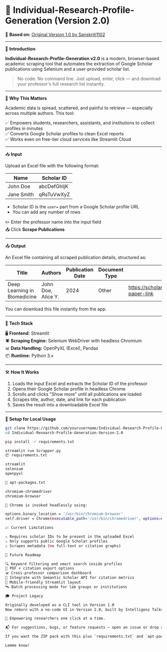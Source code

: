 # 🧠 Individual-Research-Profile-Generation (Version 2.0)

🧾 **Based on:** [Original Version 1.0 by Sanskriti1102](https://github.com/Sanskriti1102/Individual-Research-Profile-Generation)

---

🔰 **Introduction**

**Individual-Research-Profile-Generation v2.0** is a modern, browser-based academic scraping tool that automates the extraction of Google Scholar publications using Selenium and a user-provided scholar list.

> No code. No command line. Just upload, enter, click — and download your professor's full research list instantly.

---

🌟 **Why This Matters**

Academic data is spread, scattered, and painful to retrieve — especially across multiple authors. This tool:

✅ Empowers students, researchers, assistants, and institutions to collect profiles in minutes  
✅ Converts Google Scholar profiles to clean Excel reports  
✅ Works even on free-tier cloud services like Streamlit Cloud  

---

📥 **Input**

Upload an Excel file with the following format:

| Name           | Scholar ID     | 
|----------------|----------------|
| John Doe       | abcDefGhIjK    | 
| Jane Smith     | qRsTuVwXyZ     | 

- Scholar ID is the `user=` part from a Google Scholar profile URL  
- You can add any number of rows

✏️ Enter the professor name into the input field  
📤 Click **Scrape Publications**

---

📤 **Output**

An Excel file containing all scraped publication details, structured as:

| Title                              | Authors               | Publication Date | Document Type | Link                                           |
|-----------------------------------|-----------------------|------------------|---------------|------------------------------------------------|
| Deep Learning in Biomedicine      | John Doe, Alice Y.    | 2024             | Other         | https://scholar.google.com/some-paper-link     |

You can download this file instantly from the app.

---

🧠 **Tech Stack**

🖥️ **Frontend:** Streamlit  
🕷️ **Scraping Engine:** Selenium WebDriver with headless Chromium  
📊 **Data Handling:** OpenPyXL (Excel), Pandas  
📦 **Runtime:** Python 3.x  

---

🛠️ **How It Works**

1. Loads the input Excel and extracts the Scholar ID of the professor  
2. Opens their Google Scholar profile in headless Chrome  
3. Scrolls and clicks "Show more" until all publications are loaded  
4. Scrapes title, author, date, and link for each publication  
5. Saves the result into a downloadable Excel file  

---

🧪 **Setup for Local Usage**

```bash
git clone https://github.com/yourusername/Individual-Research-Profile-Generation-Version-2.0.git
cd Individual-Research-Profile-Generation-Version-2.0

pip install -r requirements.txt

streamlit run Scrapper.py
📦 requirements.txt

streamlit
selenium
openpyxl

🔧 apt-packages.txt

chromium-chromedriver
chromium-browser

🧠 Chrome is invoked headlessly using:

options.binary_location = '/usr/bin/chromium-browser'
self.driver = Chrome(executable_path='/usr/bin/chromedriver', options=options)

📈 Current Limitations

⚠️ Requires scholar IDs to be present in the uploaded Excel
⚠️ Only supports public Google Scholar profiles
⚠️ Scrapes metadata (no full-text or citation graphs)

🚀 Future Roadmap

🔍 Keyword filtering and smart search inside profiles
📄 PDF + citation export options
📊 Cross-professor comparison dashboard
🤖 Integrate with Semantic Scholar API for citation metrics
📱 Mobile-friendly Streamlit layout
🛰️ Batch processing mode for lab groups or institutions

🎓 Project Legacy

Originally developed as a CLI tool in Version 1.0
Now reborn with a no-code UI in Version 2.0, built by Intelligenz Talks

🧵 Empowering researchers one click at a time.

📬 For suggestions, bugs, or feature requests — open an issue or drop a DM on LinkedIn.

If you want the ZIP pack with this plus `requirements.txt` and `apt-packages.txt`, just say the word. Otherwise, this baby is ready to be your repo’s crown jewel. 👑

Lemme know!
